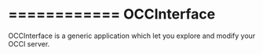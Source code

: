 
============
OCCInterface
============


OCCInterface is a generic application which let you explore and modify your OCCI server.

